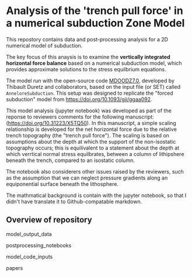 #  Analysis of the 'trench pull force' in a numerical subduction Zone Model

This repostory contains data and post-processing analysis for a 2D numerical model of subduction. 

The key focus of this anaysis is to examine the **vertically integrated horizontal force balance** based on a numerical subduction model, which provides approximate solutions to the stress equilbrium equations.

The model run with the open-source code [MDOODZ7.0](https://github.com/tduretz/MDOODZ7.0), developed by Thibault Duretz and collaborators, based on the input file (or SET) called `AnneloreSubduction`. This setup was designed to replicate the "forced subduction" model from https://doi.org/10.1093/gji/ggaa092. 

This model analysis (jupyter notebook) was developed as part of the reponse to reviewers comments for the following manuscript: (https://doi.org/10.31223/X5TQ50). In this manuscript, a simple scaling relationship is developed for the net horizontal force due to the relative trench topography (the "trench pull force"). The scaling is based on assumptions about the depth at which the support of the non-isostatic topography occurs; this is equilivalent to a statement about the depth at which verrtical normal stress equilbrates, between a column of lithipshere beneath the trench, compared to an isostatic column. 

The notebook also considerers other issues raised by the reviewers, such as the assumption that we can neglect pressure gradients along an equiponential surface beneath the lithosphere.

The mathmatical background is contain with the jupyter notebook, so that I didn't have translate it to Github-compatable markdown.


## Overview of repository

model_output_data

postprocessing_notebooks

model_code_inputs

papers
